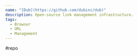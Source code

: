 ```yaml
---
name: "[Dub](https://github.com/dubinc/dub)"
description: Open-source link management infrastructure.
tags:
  - Browser
  - URL
  - Management
---
```

#repo